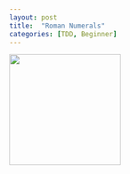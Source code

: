 ```yaml
---
layout: post
title:  "Roman Numerals"
categories: [TDD, Beginner]
---
```


<img style="height: 200px" src="{{ site.github.url }}/images/roman_numerals.jpg">
